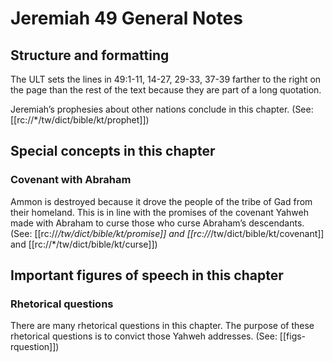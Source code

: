 # Jeremiah 49 General Notes
## Structure and formatting

The ULT sets the lines in 49:1-11, 14-27, 29-33, 37-39 farther to the right on the page than the rest of the text because they are part of a long quotation.

Jeremiah’s prophesies about other nations conclude in this chapter. (See: [[rc://*/tw/dict/bible/kt/prophet]])

## Special concepts in this chapter
### Covenant with Abraham
Ammon is destroyed because it drove the people of the tribe of Gad from their homeland. This is in line with the promises of the covenant Yahweh made with Abraham to curse those who curse Abraham’s descendants. (See: [[rc://*/tw/dict/bible/kt/promise]] and [[rc://*/tw/dict/bible/kt/covenant]] and [[rc://*/tw/dict/bible/kt/curse]])

## Important figures of speech in this chapter
### Rhetorical questions
There are many rhetorical questions in this chapter. The purpose of these rhetorical questions is to convict those Yahweh addresses. (See: [[figs-rquestion]])